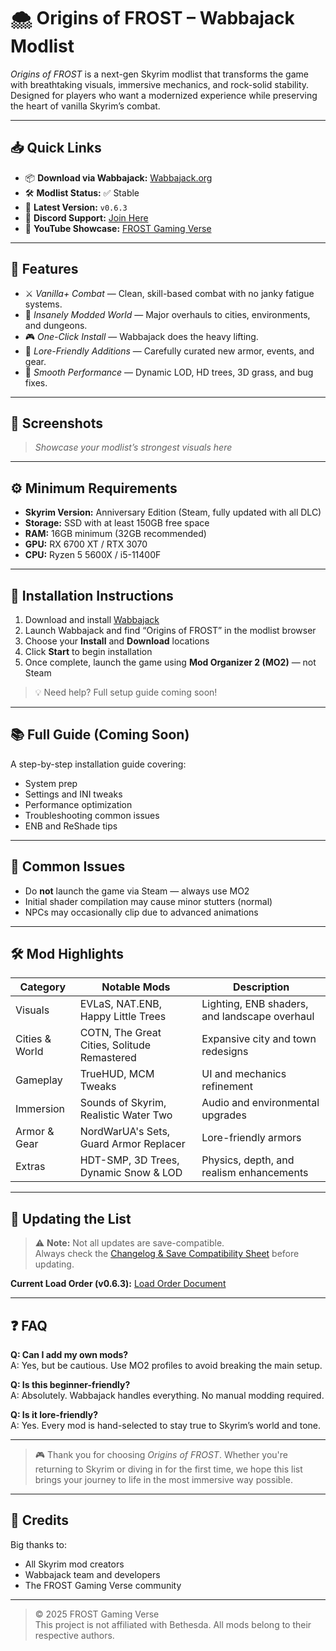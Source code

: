 # 🌨️ Origins of FROST – Wabbajack Modlist

*Origins of FROST* is a next-gen Skyrim modlist that transforms the game with breathtaking visuals, immersive mechanics, and rock-solid stability. Designed for players who want a modernized experience while preserving the heart of vanilla Skyrim’s combat.

---

## 📥 Quick Links

- 📦 **Download via Wabbajack:** [Wabbajack.org](https://www.wabbajack.org/)
- 🛠 **Modlist Status:** ✅ Stable  
- 📌 **Latest Version:** `v0.6.3`  
- 💬 **Discord Support:** [Join Here](https://discord.gg/XUGWDdHhTc)  
- 🎥 **YouTube Showcase:** [FROST Gaming Verse](https://youtube.com/@FROSTGamingVerse)

---

## 🧭 Features

- ⚔️ *Vanilla+ Combat* — Clean, skill-based combat with no janky fatigue systems.
- 🌲 *Insanely Modded World* — Major overhauls to cities, environments, and dungeons.
- 🎮 *One-Click Install* — Wabbajack does the heavy lifting.
- 👑 *Lore-Friendly Additions* — Carefully curated new armor, events, and gear.
- 🧊 *Smooth Performance* — Dynamic LOD, HD trees, 3D grass, and bug fixes.

---

## 📸 Screenshots

> *Showcase your modlist’s strongest visuals here*

---

## ⚙️ Minimum Requirements

- **Skyrim Version:** Anniversary Edition (Steam, fully updated with all DLC)  
- **Storage:** SSD with at least 150GB free space  
- **RAM:** 16GB minimum (32GB recommended)  
- **GPU:** RX 6700 XT / RTX 3070  
- **CPU:** Ryzen 5 5600X / i5-11400F

---

## 🚀 Installation Instructions

1. Download and install [Wabbajack](https://www.wabbajack.org/)
2. Launch Wabbajack and find “Origins of FROST” in the modlist browser
3. Choose your **Install** and **Download** locations
4. Click **Start** to begin installation
5. Once complete, launch the game using **Mod Organizer 2 (MO2)** — not Steam

> 💡 Need help? Full setup guide coming soon!

---

## 📚 Full Guide (Coming Soon)

A step-by-step installation guide covering:
- System prep
- Settings and INI tweaks
- Performance optimization
- Troubleshooting common issues
- ENB and ReShade tips

---

## 🐛 Common Issues

- Do **not** launch the game via Steam — always use MO2
- Initial shader compilation may cause minor stutters (normal)
- NPCs may occasionally clip due to advanced animations

---

## 🛠️ Mod Highlights

| Category        | Notable Mods                                        | Description                                   |
|----------------|------------------------------------------------------|-----------------------------------------------|
| Visuals         | EVLaS, NAT.ENB, Happy Little Trees                  | Lighting, ENB shaders, and landscape overhaul |
| Cities & World  | COTN, The Great Cities, Solitude Remastered         | Expansive city and town redesigns             |
| Gameplay        | TrueHUD, MCM Tweaks                                 | UI and mechanics refinement                   |
| Immersion       | Sounds of Skyrim, Realistic Water Two               | Audio and environmental upgrades              |
| Armor & Gear    | NordWarUA's Sets, Guard Armor Replacer              | Lore-friendly armors                          |
| Extras          | HDT-SMP, 3D Trees, Dynamic Snow & LOD               | Physics, depth, and realism enhancements      |

---

## 🔄 Updating the List

> ⚠️ **Note:** Not all updates are save-compatible.  
> Always check the [Changelog & Save Compatibility Sheet](https://docs.google.com/spreadsheets/d/1sccy64Za7BICVncwxTsg3Fj3W8kegzsFk1VG92n6ato/edit?usp=sharing) before updating.

**Current Load Order (v0.6.3):** [Load Order Document](#)

---

## ❓ FAQ

**Q: Can I add my own mods?**  
A: Yes, but be cautious. Use MO2 profiles to avoid breaking the main setup.

**Q: Is this beginner-friendly?**  
A: Absolutely. Wabbajack handles everything. No manual modding required.

**Q: Is it lore-friendly?**  
A: Yes. Every mod is hand-selected to stay true to Skyrim’s world and tone.

---

> 🎮 Thank you for choosing *Origins of FROST*. Whether you're returning to Skyrim or diving in for the first time, we hope this list brings your journey to life in the most immersive way possible.

---

## 🙌 Credits

Big thanks to:
- All Skyrim mod creators
- Wabbajack team and developers
- The FROST Gaming Verse community

---

> © 2025 FROST Gaming Verse  
> This project is not affiliated with Bethesda. All mods belong to their respective authors.